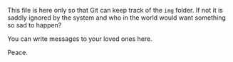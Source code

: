 This file is here only so that Git can keep track of the `img` folder. If not it is saddly ignored by the system and who in the world would want something so sad to happen?

You can write messages to your loved ones here.

Peace.
